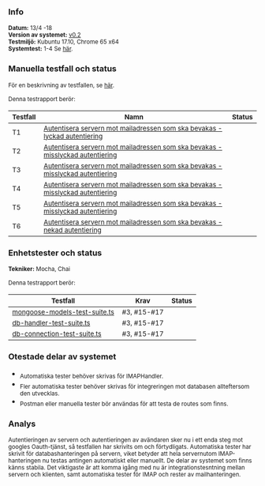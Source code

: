 ### Info
<sub>**Datum:** 13/4 -18</sub>  
<sub>**Version av systemet:** [v0.2](https://github.com/1dv611-futurum-project/futurum-project/releases/tag/0.2)</sub>  
<sub>**Testmiljö:**  Kubuntu 17.10, Chrome 65 x64</sub>  
<sub>**Systemtest:** 1-4 Se [här](https://github.com/1dv611-futurum-project/dokumentation/blob/master/inlämningar/inception/Testspecifikation.md).</sub>  

### Manuella testfall och status
<sub>För en beskrivning av testfallen, se [här](https://github.com/1dv611-futurum-project/dokumentation/blob/master/inlämningar/inception/Testspecifikation.md).</sub>    

<sub>Denna testrapport berör:</sub>  

|<sub>Testfall</sub>|<sub>Namn</sub>|<sub>Status</sub>|
|----|--------|------------|
|<sub>T1</sub>|<sub>[Autentisera servern mot mailadressen som ska bevakas - lyckad autentiering](https://github.com/1dv611-futurum-project/dokumentation/blob/master/inlämningar/inception/Testspecifikation.md)</sub>|<sub><img src="https://upload.wikimedia.org/wikipedia/commons/thumb/5/50/Yes_Check_Circle.svg/2000px-Yes_Check_Circle.svg.png" width="15"></sub>|
|<sub>T2</sub>|<sub>[Autentisera servern mot mailadressen som ska bevakas - misslyckad autentiering](https://github.com/1dv611-futurum-project/dokumentation/blob/master/inlämningar/inception/Testspecifikation.md)</sub>|<sub><img src="https://upload.wikimedia.org/wikipedia/commons/thumb/5/50/Yes_Check_Circle.svg/2000px-Yes_Check_Circle.svg.png" width="15"></sub>|
|<sub>T3</sub>|<sub>[Autentisera servern mot mailadressen som ska bevakas - misslyckad autentiering](https://github.com/1dv611-futurum-project/dokumentation/blob/master/inlämningar/inception/Testspecifikation.md)</sub>|<sub><img src="https://upload.wikimedia.org/wikipedia/commons/thumb/5/50/Yes_Check_Circle.svg/2000px-Yes_Check_Circle.svg.png" width="15"></sub>|
|<sub>T4</sub>|<sub>[Autentisera servern mot mailadressen som ska bevakas - misslyckad autentiering](https://github.com/1dv611-futurum-project/dokumentation/blob/master/inlämningar/inception/Testspecifikation.md)</sub>|<sub><img src="https://upload.wikimedia.org/wikipedia/commons/thumb/5/50/Yes_Check_Circle.svg/2000px-Yes_Check_Circle.svg.png" width="15"></sub>|
|<sub>T5</sub>|<sub>[Autentisera servern mot mailadressen som ska bevakas - misslyckad autentiering](https://github.com/1dv611-futurum-project/dokumentation/blob/master/inlämningar/inception/Testspecifikation.md)</sub>|<sub><img src="https://upload.wikimedia.org/wikipedia/commons/thumb/5/50/Yes_Check_Circle.svg/2000px-Yes_Check_Circle.svg.png" width="15"></sub>|
|<sub>T6</sub>|<sub>[Autentisera servern mot mailadressen som ska bevakas - nekad autentiering](https://github.com/1dv611-futurum-project/dokumentation/blob/master/inlämningar/inception/Testspecifikation.md)</sub>|<sub><img src="https://upload.wikimedia.org/wikipedia/commons/thumb/5/50/Yes_Check_Circle.svg/2000px-Yes_Check_Circle.svg.png" width="15"></sub>|

### Enhetstester och status
<sub>**Tekniker:** Mocha, Chai </sub>  

<sub>Denna testrapport berör:</sub>  

|<sub>Testfall</sub>|<sub>Krav</sub>|<sub>Status</sub>|
|----|--------|------------|
|<sub>[mongoose-models-test-suite.ts](https://github.com/1dv611-futurum-project/futurum-project/blob/server/services/node/test/db-tests/mongoose-models-test-suite.ts)</sub>|<sub>#3, #15-#17</sub>|<sub><img src="https://upload.wikimedia.org/wikipedia/commons/thumb/5/50/Yes_Check_Circle.svg/2000px-Yes_Check_Circle.svg.png" width="15"></sub>|
|<sub>[db-handler-test-suite.ts](https://github.com/1dv611-futurum-project/futurum-project/blob/server/services/node/test/db-tests/db-handler-test-suite.ts)</sub>|<sub>#3, #15-#17</sub>|<sub><img src="https://upload.wikimedia.org/wikipedia/commons/thumb/5/50/Yes_Check_Circle.svg/2000px-Yes_Check_Circle.svg.png" width="15"></sub>|
|<sub>[db-connection-test-suite.ts](https://github.com/1dv611-futurum-project/futurum-project/blob/server/services/node/test/db-tests/db-connection-test-suite.ts)</sub>|<sub>#3, #15-#17</sub>|<sub><img src="https://upload.wikimedia.org/wikipedia/commons/thumb/5/50/Yes_Check_Circle.svg/2000px-Yes_Check_Circle.svg.png" width="15"></sub>|

### Otestade delar av systemet
* <sub>Automatiska tester behöver skrivas för IMAPHandler.</sub>  
* <sub>Fler automatiska tester behöver skrivas för integreringen mot databasen allteftersom den utvecklas.</sub>  
* <sub>Postman eller manuella tester bör användas för att testa de routes som finns.</sub>  

### Analys
<sub>Autentieringen av servern och autentieringen av avändaren sker nu i ett enda steg mot googles Oauth-tjänst, så testfallen har skrivits om och förtydligats. Automatiska tester har skrivit för databashanteringen på servern, viket betyder att hela servernutom IMAP-hanteringen nu testas antingen automatiskt eller manuellt. De delar av systemet som finns känns stabila. Det viktigaste är att komma igång med nu är integrationstesntning mellan servern och klienten, samt automatiska tester för IMAP och rester av mailhanteringen.</sub>
